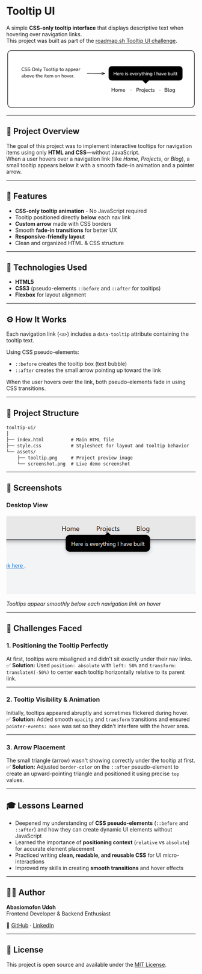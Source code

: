 # Tooltip UI

A simple **CSS-only tooltip interface** that displays descriptive text when hovering over navigation links.  
This project was built as part of the [roadmap.sh Tooltip UI challenge](https://roadmap.sh/projects/tooltip-ui).

![Tooltip UI Preview](assets/tooltip.png)

---

## 🚀 Project Overview

The goal of this project was to implement interactive tooltips for navigation items using only **HTML and CSS**—without JavaScript.  
When a user hovers over a navigation link (like _Home_, _Projects_, or _Blog_), a small tooltip appears below it with a smooth fade-in animation and a pointer arrow.

---

## 🧠 Features

- **CSS-only tooltip animation** - No JavaScript required
- Tooltip positioned directly **below** each nav link
- **Custom arrow** made with CSS borders
- Smooth **fade-in transitions** for better UX
- **Responsive-friendly layout**
- Clean and organized HTML & CSS structure

---

## 🧩 Technologies Used

- **HTML5**
- **CSS3** (pseudo-elements `::before` and `::after` for tooltips)
- **Flexbox** for layout alignment

---

## ⚙️ How It Works

Each navigation link (`<a>`) includes a `data-tooltip` attribute containing the tooltip text.

Using CSS pseudo-elements:

- `::before` creates the tooltip box (text bubble)
- `::after` creates the small arrow pointing up toward the link

When the user hovers over the link, both pseudo-elements fade in using CSS transitions.

---

## 🧭 Project Structure

```
tooltip-ui/
│
├── index.html          # Main HTML file
├── style.css           # Stylesheet for layout and tooltip behavior
└── assets/
    ├── tooltip.png     # Project preview image
    └── screenshot.png  # Live demo screenshot
```

---

## 📸 Screenshots

### Desktop View

![Tooltip Demo](assets/screenshot.png)

_Tooltips appear smoothly below each navigation link on hover_

---

## 💪 Challenges Faced

### 1. **Positioning the Tooltip Perfectly**

At first, tooltips were misaligned and didn't sit exactly under their nav links.  
✅ **Solution:** Used `position: absolute` with `left: 50%` and `transform: translateX(-50%)` to center each tooltip horizontally relative to its parent link.

---

### 2. **Tooltip Visibility & Animation**

Initially, tooltips appeared abruptly and sometimes flickered during hover.  
✅ **Solution:** Added smooth `opacity` and `transform` transitions and ensured `pointer-events: none` was set so they didn't interfere with the hover area.

---

### 3. **Arrow Placement**

The small triangle (arrow) wasn't showing correctly under the tooltip at first.  
✅ **Solution:** Adjusted `border-color` on the `::after` pseudo-element to create an upward-pointing triangle and positioned it using precise `top` values.

---

## 🎓 Lessons Learned

- Deepened my understanding of **CSS pseudo-elements** (`::before` and `::after`) and how they can create dynamic UI elements without JavaScript
- Learned the importance of **positioning context** (`relative` vs `absolute`) for accurate element placement
- Practiced writing **clean, readable, and reusable CSS** for UI micro-interactions
- Improved my skills in creating **smooth transitions** and hover effects

---

## 🧑‍💻 Author

**Abasiomofon Udoh**  
Frontend Developer & Backend Enthusiast

🔗 [GitHub](https://github.com/omofon) · [LinkedIn](https://linkedin.com/in/omofon)

---

## 📝 License

This project is open source and available under the [MIT License](LICENSE).
